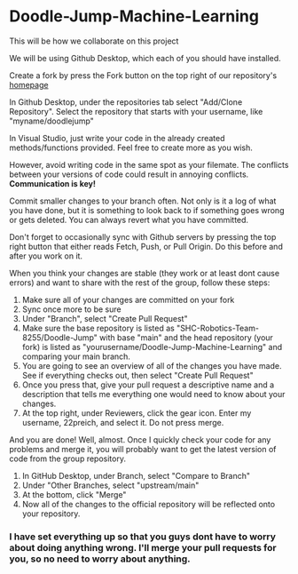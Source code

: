 # Doodle-Jump-Machine-Learning
 
This will be how we collaborate on this project

We will be using Github Desktop, which each of you should have installed.

Create a fork by press the Fork button on the top right of our repository's [homepage](https://github.com/SHC-Robotics-Team-8255/Doodle-Jump-Machine-Learning)

In Github Desktop, under the repositories tab select "Add/Clone Repository". Select the repository that starts with your username, like "myname/doodlejump"

In Visual Studio, just write your code in the already created methods/functions provided. Feel free to create more as you wish.

However, avoid writing code in the same spot as your filemate. The conflicts between your versions of code could result in annoying conflicts. **Communication is key!**

Commit smaller changes to your branch often. Not only is it a log of what you have done, but it is something to look back to if something goes wrong or gets deleted. You can always revert what you have committed.

Don't forget to occasionally sync with Github servers by pressing the top right button that either reads Fetch, Push, or Pull Origin. Do this before and after you work on it.

When you think your changes are stable (they work or at least dont cause errors) and want to share with the rest of the group, follow these steps:
1. Make sure all of your changes are committed on your fork
1. Sync once more to be sure
1. Under "Branch", select "Create Pull Request"
1. Make sure the base repository is listed as "SHC-Robotics-Team-8255/Doodle-Jump" with base "main" and the head repository (your fork) is listed as "yourusername/Doodle-Jump-Machine-Learning" and comparing your main branch.
1. You are going to see an overview of all of the changes you have made. See if everything checks out, then select "Create Pull Request"
1. Once you press that, give your pull request a descriptive name and a description that tells me everything one would need to know about your changes.
1. At the top right, under Reviewers, click the gear icon. Enter my username, 22preich, and select it. Do not press merge.

And you are done! Well, almost. Once I quickly check your code for any problems and merge it, you will probably want to get the latest version of code from the group repository.

1. In GitHub Desktop, under Branch, select "Compare to Branch"
1. Under "Other Branches, select "upstream/main"
1. At the bottom, click "Merge"
1. Now all of the changes to the official repository will be reflected onto your repository.


### I have set everything up so that you guys dont have to worry about doing anything wrong. I'll merge your pull requests for you, so no need to worry about anything.
